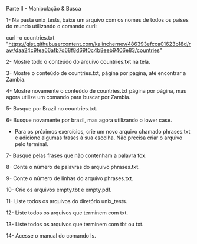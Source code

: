 Parte II - Manipulação & Busca

1- Na pasta unix_tests, baixe um arquivo com os nomes de todos os países do mundo utilizando o comando curl:

curl -o countries.txt "https://gist.githubusercontent.com/kalinchernev/486393efcca01623b18d/raw/daa24c9fea66afb7d68f8d69f0c4b8eeb9406e83/countries"

2- Mostre todo o conteúdo do arquivo countries.txt na tela.

3- Mostre o conteúdo de countries.txt, página por página, até encontrar a Zambia.

4- Mostre novamente o conteúdo de countries.txt página por página, mas agora utilize um comando para buscar por Zambia.

5- Busque por Brazil no countries.txt.

6- Busque novamente por brazil, mas agora utilizando o lower case.

* Para os próximos exercícios, crie um novo arquivo chamado phrases.txt e adicione algumas frases à sua escolha. Não precisa criar o arquivo pelo terminal.

7- Busque pelas frases que não contenham a palavra fox.

8- Conte o número de palavras do arquivo phrases.txt.

9- Conte o número de linhas do arquivo phrases.txt.

10- Crie os arquivos empty.tbt e empty.pdf.

11- Liste todos os arquivos do diretório unix_tests.

12- Liste todos os arquivos que terminem com txt.

13- Liste todos os arquivos que terminem com tbt ou txt.

14- Acesse o manual do comando ls.
